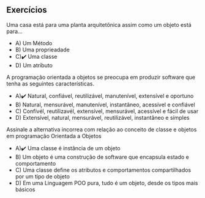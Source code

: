 ##  Exercícios

Uma casa está para uma planta arquitetônica assim como um objeto está para...

- A) Um Método
- B) Uma proprieadade
- C)✔️ Uma classe
- D) Um atributo

A programação orientada a objetos se preocupa em produzir software que tenha as seguintes características.

- A)✔️ Natural, confiável, reutilizável, manutenível, extensível e oportuno
- B) Natural, mensurável, manutenível, instantâneo, acessível e confiável
- C) Confívél, reutilizavél, extensível, mensurável, acessível e fácil de usar
- D) Extensível, natural, mensurável, reutilizável, instantâneo e símples

Assinale a alternativa incorrea com relação ao conceito de classe e objetos em programação Orientada a Objetos

- A)✔️ Uma classe é instância de um objeto
- B) Um objeto é uma construção de software que encapsula estado e comportamento
- C) Uma classe define os atributos e comportamentos compartilhados por um tipo de objeto
- D) Em uma Linguagem POO pura, tudo é um objeto, desde os tipos mais básicos

